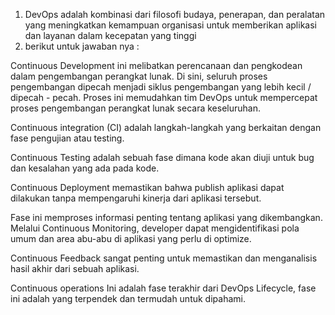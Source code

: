 1. DevOps adalah kombinasi dari filosofi budaya, penerapan, dan peralatan yang meningkatkan kemampuan organisasi untuk memberikan aplikasi dan layanan dalam kecepatan yang tinggi
2. berikut untuk jawaban nya :
   
Continuous Development ini melibatkan perencanaan dan pengkodean dalam pengembangan perangkat lunak. Di sini, seluruh proses pengembangan dipecah menjadi siklus pengembangan yang lebih kecil / dipecah - pecah. Proses ini memudahkan tim DevOps untuk mempercepat proses pengembangan perangkat lunak secara keseluruhan.

Continuous integration (CI) adalah langkah-langkah yang berkaitan dengan fase pengujian atau testing.

Continuous Testing adalah sebuah fase dimana kode akan diuji untuk bug dan kesalahan yang ada pada kode.

Continuous Deployment memastikan bahwa publish aplikasi dapat dilakukan tanpa mempengaruhi kinerja dari aplikasi tersebut.

Fase ini memproses informasi penting tentang aplikasi yang dikembangkan. Melalui Continuous Monitoring, developer dapat mengidentifikasi pola umum dan area abu-abu di aplikasi yang perlu di optimize.

Continuous Feedback sangat penting untuk memastikan dan menganalisis hasil akhir dari sebuah aplikasi.

Continuous operations Ini adalah fase terakhir dari DevOps Lifecycle, fase ini adalah yang terpendek dan termudah untuk dipahami.
